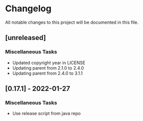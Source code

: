 # Changelog
All notable changes to this project will be documented in this file.

## [unreleased]

### Miscellaneous Tasks

- Updated copyright year in LICENSE
- Updating parent from 2.1.0 to 2.4.0
- Updating parent from 2.4.0 to 3.1.1

## [0.17.1] - 2022-01-27

### Miscellaneous Tasks

- Use release script from java repo

<!-- generated by git-cliff -->
